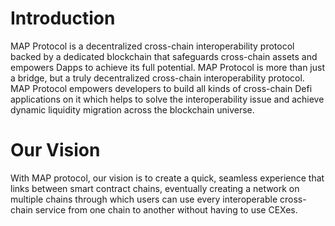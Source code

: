 # Introduction

MAP Protocol is a decentralized cross-chain interoperability protocol backed by a dedicated blockchain that safeguards cross-chain assets and empowers Dapps to achieve its full potential. MAP Protocol is more than just a bridge, but a truly decentralized cross-chain interoperability protocol. MAP Protocol empowers developers to build all kinds of cross-chain Defi applications on it which helps to solve the interoperability issue and achieve dynamic liquidity migration across the blockchain universe.


# Our Vision
With MAP protocol, our vision is to create a quick, seamless experience that links between smart contract chains, eventually creating a network on multiple chains through which users can use every interoperable cross-chain service from one chain to another without having to use CEXes.